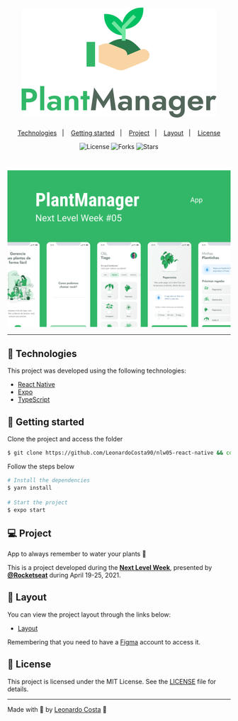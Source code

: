 <h1 align="center">
    <img alt="PlantManager" title="PlantManager" src=".github/logo.svg" />
</h1>

<p align="center">
  <a href="#technologies">Technologies</a>&nbsp;&nbsp;&nbsp;|&nbsp;&nbsp;&nbsp;
  <a href="#-layout">Getting started</a>&nbsp;&nbsp;&nbsp;|&nbsp;&nbsp;&nbsp;
  <a href="#-project">Project</a>&nbsp;&nbsp;&nbsp;|&nbsp;&nbsp;&nbsp;
  <a href="#-layout">Layout</a>&nbsp;&nbsp;&nbsp;|&nbsp;&nbsp;&nbsp;
  <a href="#-license">License</a>
</p>

<p align="center">
  <img  src="https://img.shields.io/static/v1?label=license&message=MIT&color=FFFFFF&labelColor=32B768" alt="License">
  
  <img src="https://img.shields.io/github/forks/LeonardoCosta90/nlw05-react-native?label=forks&message=MIT&color=FFFFFF&labelColor=32B768" alt="Forks">

  <img src="https://img.shields.io/github/stars/LeonardoCosta90/nlw05-react-native?label=stars&message=MIT&color=FFFFFF&labelColor=32B768" alt="Stars">
</p>

<br>

<p align="center">
  <img alt="PlantManager" src=".github/plantmanager-preview.png">
</p>

---

## 🧪 Technologies

This project was developed using the following technologies:

- [React Native](https://reactnative.dev/)
- [Expo](https://expo.io/)
- [TypeScript](https://www.typescriptlang.org/)

## 🚀 Getting started

Clone the project and access the folder

```bash
$ git clone https://github.com/LeonardoCosta90/nlw05-react-native && cd nlw05-react-native
```

Follow the steps below

```bash
# Install the dependencies
$ yarn install

# Start the project
$ expo start
```

## 💻 Project

App to always remember to water your plants 🌱

This is a project developed during the **[Next Level Week](https://nextlevelweek.com/)**, presented by **[@Rocketseat](https://github.com/Rocketseat)** during April 19-25, 2021.

## 🔖 Layout

You can view the project layout through the links below:

- [Layout](https://www.figma.com/file/3GiROUd7Gk1VCU3RWp7l7P/PlantManager)

Remembering that you need to have a [Figma](http://figma.com/) account to access it.

## 📝 License

This project is licensed under the MIT License. See the [LICENSE](LICENSE.md) file for details.

---

Made with 💜 by [Leonardo Costa](https://www.linkedin.com/in/leonardo-costa-65aa26b5/) 👋
